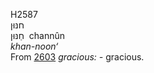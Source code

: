 <body>
  <p>H2587<br>  חנּוּן  <br> חַנּוּן  ‎  channûn  <br><i>khan-noon‘ </i><br>From <a href="h2603.htm">2603</a>  <i>gracious: - </i>gracious.<br></p>
 </body>